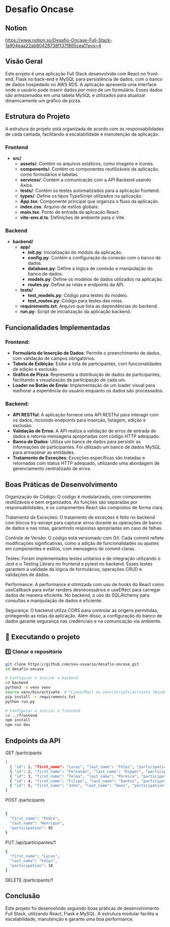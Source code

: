 # Desafio Oncase

## Notion
https://www.notion.so/Desafio-Oncase-Full-Stack-1a904eaa22ab80428738f137f865cea1?pvs=4

## Visão Geral
Este projeto é uma aplicação Full Stack desenvolvida com React no front-end, Flask no back-end e MySQL para persistência de dados, com o banco de dados hospedado no AWS RDS. A aplicação apresenta uma interface onde o usuário pode inserir dados por meio de um formulário. Esses dados são armazenados em uma tabela MySQL e utilizados para atualizar dinamicamente um gráfico de pizza.

## Estrutura do Projeto
A estrutura do projeto está organizada de acordo com as responsabilidades de cada camada, facilitando a escalabilidade e manutenção da aplicação.

### Frontend
- **src/**
  - **assets/**: Contém os arquivos estáticos, como imagens e ícones.
  - **components/**: Contém os componentes reutilizáveis da aplicação, como formulários e tabelas.
  - **services/**: Contém a comunicação com a API Backend usando Axios.
  - **tests/**: Contém os testes automatizados para a aplicação frontend.
  - **types/**: Define os tipos TypeScript utilizados na aplicação.
  - **App.tsx**: Componente principal que organiza o fluxo da aplicação.
  - **index.css**: Arquivo de estilos globais.
  - **main.tsx**: Ponto de entrada da aplicação React.
  - **vite-env.d.ts**: Definições de ambiente para o Vite.

### Backend
- **backend/**
  - **app/**
    - **__init__.py**: Inicialização do módulo da aplicação.
    - **config.py**: Contém a configuração da conexão com o banco de dados.
    - **database.py**: Define a lógica de conexão e manipulação do banco de dados.
    - **models.py**: Define os modelos de dados utilizados na aplicação.
    - **routes.py**: Define as rotas e endpoints da API.
  - **tests/**
    - **test_models.py**: Código para testes do modelo.
    - **test_routes.py**: Código para testes das rotas.
  - **requirements.txt**: Arquivo que lista as dependências do backend.
  - **run.py**: Script de inicialização da aplicação backend.

## Funcionalidades Implementadas

### Frontend:
- **Formulário de Inserção de Dados**: Permite o preenchimento de dados, com validação de campos obrigatórios.
- **Tabela de Exibição**: Exibe a lista de participantes, com funcionalidades de edição e exclusão.
- **Gráfico de Pizza**: Representa a distribuição de dados de participantes, facilitando a visualização da participação de cada um.
- **Loader no Botão de Envio**: Implementação de um loader visual para melhorar a experiência do usuário enquanto os dados são processados.

### Backend:
- **API RESTful**: A aplicação fornece uma API RESTful para interagir com os dados, incluindo endpoints para inserção, listagem, edição e exclusão.
- **Validação de Erros**: A API realiza a validação de erros de entrada de dados e retorna mensagens apropriadas com código HTTP adequado.
- **Banco de Dados**: Utiliza um banco de dados para persistir as informações de participantes. Foi utilizado um banco de dados MySQL para armazenar as entidades.
- **Tratamento de Exceções**: Exceções específicas são tratadas e retornadas com status HTTP adequado, utilizando uma abordagem de gerenciamento centralizado de erros.


## Boas Práticas de Desenvolvimento

Organização do Código: O código é modularizado, com componentes reutilizáveis e bem organizados. As funções são separadas por responsabilidades, e os componentes React são compostos de forma clara.


Tratamento de Exceções: O tratamento de exceções é feito no backend com blocos try-except para capturar erros durante as operações de banco de dados e nas rotas, garantindo respostas apropriadas em caso de falhas.


Controle de Versão: O código está versionado com Git. Cada commit reflete modificações significativas, como a adição de funcionalidades ou ajustes em componentes e estilos, com mensagens de commit claras.


Testes: Foram implementados testes unitários e de integração utilizando o Jest e o Testing Library no frontend e pytest no backend. Esses testes garantem a validade da lógica de formulários, operações CRUD e validações de dados.


Performance: A performance é otimizada com uso de hooks do React como useCallback para evitar renders desnecessários e useEffect para carregar dados de maneira eficiente. No backend, o uso do SQLAlchemy para consultas e manipulação de dados é eficiente.


Segurança: O backend utiliza CORS para controlar as origens permitidas, protegendo as rotas da aplicação. Além disso, a configuração do banco de dados garante segurança nas credenciais e na comunicação via ambiente.

## 🔧 Executando o projeto

### **1️⃣ Clonar o repositório**
```bash
git clone https://github.com/seu-usuario/desafio-oncase.git
cd desafio-oncase

# Configurar e iniciar o backend
cd backend
python3 -m venv venv
source venv/bin/activate  # (Linux/Mac) ou venv\Scripts\activate (Windows)
pip install -r requirements.txt
python run.py

# Configurar e iniciar o frontend
cd ../frontend
npm install
npm run dev
```
## Endpoints da API

GET /participants
```bash
[
  { "id": 1, "first_name": "Lucas", "last_name": "Felpi", "participation": 5 },
  { "id": 2, "first_name": "Fernanda", "last_name": "Kipper", "participation": 15 },
  { "id": 3, "first_name": "Telma", "last_name": "Pereira", "participation": 50 },
  { "id": 4, "first_name": "Filipe", "last_name": "Santos", "participation": 25 },
  { "id": 5, "first_name": "John", "last_name": "Goes", "participation": 30 }
]
```
POST /participants

``` bash

{
  "first_name": "Pedro",
  "last_name": "Henrique",
  "participation": 85
}
```
PUT /api/participantes/1

``` bash
{
  "first_name": "Lucas",
  "last_name": "Felpi",
  "participation": 10
}
```
DELETE /participants/1


## Conclusão

Este projeto foi desenvolvido seguindo boas práticas de desenvolvimento Full Stack, utilizando React, Flask e MySQL. A estrutura modular facilita a escalabilidade, manutenção e garante uma boa performance.












 




